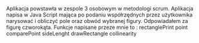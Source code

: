 Aplikacja powstawła w zespole 3 osobowym w metodologi scrum. Aplikacja napisa w Java Script mająca po podaniu współrzędnych przez użytkownika narysować i obliczyć pole oraz obwód wybranej figury. Odpowiadałem za figurę czworokąta. Funkcje napisane przeze mnie to : rectanglePrint point comparePoint sideLenght drawRectangle collinearity

